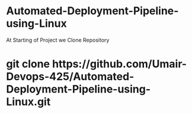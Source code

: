 # Automated-Deployment-Pipeline-using-Linux
At Starting of Project we Clone Repository
<h1>git clone https://github.com/Umair-Devops-425/Automated-Deployment-Pipeline-using-Linux.git</h1>
